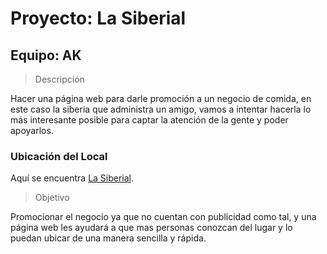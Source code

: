 # Proyecto: La Siberial
## Equipo: AK


> Descripción

Hacer una página web para darle promoción a un negocio de comida, en este caso la siberia que administra un amigo, vamos a intentar hacerla lo más interesante posible para captar la atención de la gente y poder apoyarlos.

### **Ubicación del Local**

Aquí se encuentra [La Siberial](https://maps.app.goo.gl/6TXuh4N9G5e2TtdDA).

> Objetivo

Promocionar el negocio ya que no cuentan con publicidad como tal, y una página web les ayudará a que mas personas conozcan del lugar y lo puedan ubicar de una manera sencilla y rápida.


